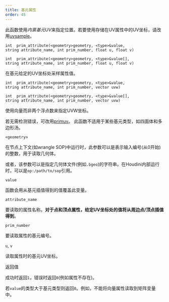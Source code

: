 ```yaml
---
title: 基元属性
order: 45
---
```


此函数使用*内禀基元UV*来指定位置。若要使用存储在UV属性中的UV坐标，请改用[uvsample](uvsample.html "使用UV属性在特定UV坐标处插值属性值")。

`int  prim_attribute(<geometry>geometry, <type>&value, string attribute_name, int prim_number, float u, float v)`

`int  prim_attribute(<geometry>geometry, <type>&value[], string attribute_name, int prim_number, float u, float v)`

在基元给定的UV坐标处采样属性值。

`int  prim_attribute(<geometry>geometry, <type>&value, string attribute_name, int prim_number, vector uvw)`

`int  prim_attribute(<geometry>geometry, <type>&value[], string attribute_name, int prim_number, vector uvw)`

使用向量而非两个浮点数来指定UVW坐标。

若无需检测错误，可改用[primuv](primuv.html "在特定参数化(uvw)位置插值属性值")。
此函数不适用于某些基元类型，如四面体和多边形汤。

`<geometry>`

在节点上下文(如wrangle SOP)中运行时，此参数可以是表示输入编号(从0开始)的整数，用于读取几何体。

或者，该参数可以是指定几何体文件(例如`.bgeo`)的字符串。在Houdini内部运行时，可以是`op:/path/to/sop`引用。

`value`

函数会用从基元插值得到的值覆盖此变量。

`attribute_name`

要读取的属性名称。**对于点和顶点属性，给定UV坐标处的值将从周边点/顶点插值得到**。

`prim_number`

要读取属性的基元编号。

`u`, `v`

读取属性时的基元UV坐标。

返回值

成功时返回`1`，错误时返回`0`(例如属性不存在)。

若`value`的类型大于基元类型则返回`0`。例如，不能将向量属性读取到矩阵变量中。